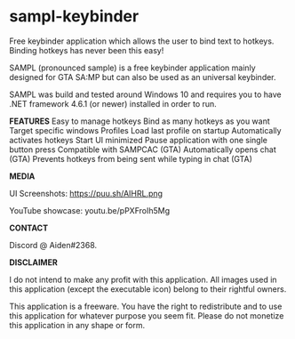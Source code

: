 # sampl-keybinder
Free keybinder application which allows the user to bind text to hotkeys. Binding hotkeys has never been this easy!

SAMPL (pronounced sample) is a free keybinder application mainly designed for GTA SA:MP but can also be used as an universal keybinder.

SAMPL was build and tested around Windows 10 and requires you to have .NET framework 4.6.1 (or newer) installed in order to run.

**FEATURES**
    Easy to manage hotkeys
    Bind as many hotkeys as you want
    Target specific windows
    Profiles
    Load last profile on startup
    Automatically activates hotkeys
    Start UI minimized
    Pause application with one single button press
    Compatible with SAMPCAC (GTA)
    Automatically opens chat (GTA)
    Prevents hotkeys from being sent while typing in chat (GTA)

**MEDIA**

UI Screenshots: https://puu.sh/AIHRL.png

YouTube showcase: youtu.be/pPXFroIh5Mg

**CONTACT**

Discord @ Aiden#2368.

**DISCLAIMER**

I do not intend to make any profit with this application. All images used in this application (except the executable icon) belong to their rightful owners.

This application is a freeware. You have the right to redistribute and to use this application for whatever purpose you seem fit. Please do not monetize this application in any shape or form. 
